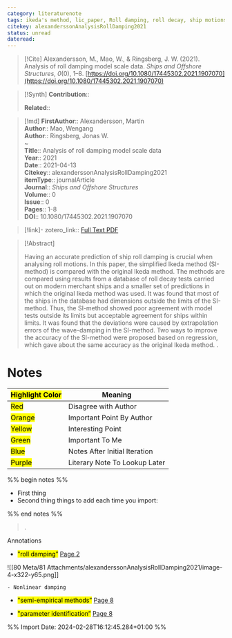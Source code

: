 ```yaml
---
category: literaturenote
tags: ikeda's method, lic_paper, Roll damping, roll decay, ship motions, simplified ikeda's method
citekey: alexanderssonAnalysisRollDamping2021
status: unread
dateread:
---
```


> [!Cite]
> Alexandersson, M., Mao, W., & Ringsberg, J. W. (2021). Analysis of roll damping model scale data. _Ships and Offshore Structures_, _0_(0), 1–8. [https://doi.org/10.1080/17445302.2021.1907070](https://doi.org/10.1080/17445302.2021.1907070)

>[!Synth]
>**Contribution**:: 
>
>**Related**:: 
>

>[!md]
> **FirstAuthor**:: Alexandersson, Martin  
> **Author**:: Mao, Wengang  
> **Author**:: Ringsberg, Jonas W.  
~    
> **Title**:: Analysis of roll damping model scale data  
> **Year**:: 2021  
> **Date**:: 2021-04-13  
> **Citekey**:: alexanderssonAnalysisRollDamping2021  
> **itemType**:: journalArticle  
> **Journal**:: *Ships and Offshore Structures*  
> **Volume**:: 0  
> **Issue**:: 0   
> **Pages**:: 1-8  
> **DOI**:: 10.1080/17445302.2021.1907070    

> [!link]-
> zotero_link:: [Full Text PDF](zotero://select/library/items/DQSWISD4)


> [!Abstract]
>
> Having an accurate prediction of ship roll damping is crucial when analysing roll motions. In this paper, the simplified Ikeda method (SI-method) is compared with the original Ikeda method. The methods are compared using results from a database of roll decay tests carried out on modern merchant ships and a smaller set of predictions in which the original Ikeda method was used. It was found that most of the ships in the database had dimensions outside the limits of the SI-method. Thus, the SI-method showed poor agreement with model tests outside its limits but acceptable agreement for ships within limits. It was found that the deviations were caused by extrapolation errors of the wave-damping in the SI-method. Two ways to improve the accuracy of the SI-method were proposed based on regression, which gave about the same accuracy as the original Ikeda method.
>.
> 
# Notes

| <mark class="hltr-grey">Highlight Color</mark> | Meaning                       |
| ---------------------------------------------- | ----------------------------- |
| <mark class="hltr-red">Red</mark>              | Disagree with Author          |
| <mark class="hltr-orange">Orange</mark>        | Important Point By Author     |
| <mark class="hltr-yellow">Yellow</mark>        | Interesting Point             |
| <mark class="hltr-green">Green</mark>          | Important To Me               |
| <mark class="hltr-blue">Blue</mark>            | Notes After Initial Iteration |
| <mark class="hltr-purple">Purple</mark>        | Literary Note To Lookup Later |

%% begin notes %%
- First thing
- Second thing
things to add each time you import:

%% end notes %%

>.
 
 Annotations
- <mark class="hltr-yellow">"roll damping”</mark> [Page 2](zotero://open-pdf/library/items/DQSWISD4?page=2&annotation=V89VLYUN) 
 
![[80 Meta/81 Attachments/alexanderssonAnalysisRollDamping2021/image-4-x322-y65.png]] 
 
	- Nonlinear damping 
 
- <mark class="hltr-yellow">"semi-empirical methods”</mark> [Page 8](zotero://open-pdf/library/items/DQSWISD4?page=8&annotation=W6ZXRGXL) 
 
- <mark class="hltr-yellow">"parameter identification”</mark> [Page 8](zotero://open-pdf/library/items/DQSWISD4?page=8&annotation=UEDMYPIK) 
 


%% Import Date: 2024-02-28T16:12:45.284+01:00 %%
